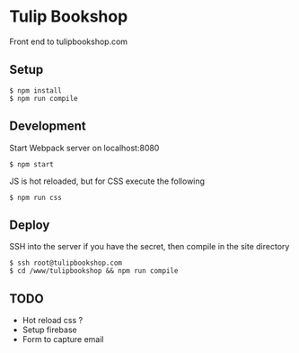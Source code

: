 # Tulip Bookshop
Front end to tulipbookshop.com

## Setup

```
$ npm install
$ npm run compile
```

## Development

Start Webpack server on localhost:8080
```
$ npm start
```
JS is hot reloaded, but for CSS execute the following
```
$ npm run css
```

## Deploy

SSH into the server if you have the secret, then compile in the site directory
```
$ ssh root@tulipbookshop.com
$ cd /www/tulipbookshop && npm run compile
```

## TODO

* Hot reload css ?
* Setup firebase
* Form to capture email
